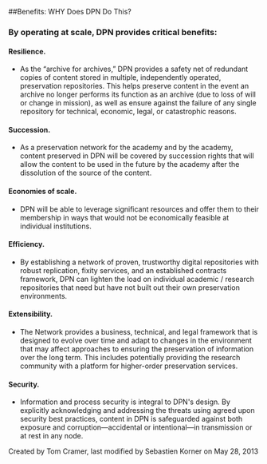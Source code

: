 
##Benefits: WHY Does DPN Do This?
### By operating at scale, DPN provides critical benefits:
#### Resilience. 
- As the “archive for archives,” DPN provides a safety net of redundant copies of content stored in multiple, independently operated, preservation repositories. This helps preserve content in the event an archive no longer performs its function as an archive (due to loss of will or change in mission), as well as ensure against the failure of any single repository for technical, economic, legal, or catastrophic reasons.

#### Succession. 
- As a preservation network for the academy and by the academy, content preserved in DPN will be covered by succession rights that will allow the content to be used in the future by the academy after the dissolution of the source of the content.

#### Economies of scale. 
- DPN will be able to leverage significant resources and offer them to their membership in ways that would not be economically feasible at individual institutions.

#### Efficiency. 
- By establishing a network of proven, trustworthy digital repositories with robust replication, fixity services, and an established contracts framework, DPN can lighten the load on individual academic / research repositories that need but have not built out their own preservation environments.

#### Extensibility. 
- The Network provides a business, technical, and legal framework that is designed to evolve over time and adapt to changes in the environment that may affect approaches to ensuring the preservation of information over the long term. This includes potentially providing the research community with a platform for higher-order preservation services.

#### Security. 
- Information and process security is integral to DPN's design. By explicitly acknowledging and addressing the threats using agreed upon security best practices, content in DPN is safeguarded against both exposure and corruption—accidental or intentional—in transmission or at rest in any node.

Created by Tom Cramer, last modified by Sebastien Korner on May 28, 2013
